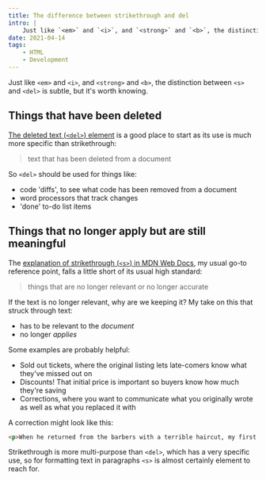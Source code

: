 ```yaml
---
title: The difference between strikethrough and del
intro: |
    Just like `<em>` and `<i>`, and `<strong>` and `<b>`, the distinction between `<s>` and `<del>` is subtle, but it's worth knowing.
date: 2021-04-14
tags:
    - HTML
    - Development
---
```


Just like `<em>` and `<i>`, and `<strong>` and `<b>`, the distinction between `<s>` and `<del>` is subtle, but it's worth knowing.


## Things that have been deleted

[The deleted text (`<del>`) element](https://developer.mozilla.org/en-US/docs/Web/HTML/Element/del) is a good place to start as its use is much more specific than strikethrough:

> text that has been deleted from a document

So `<del>` should be used for things like:

- code 'diffs', to see what code has been removed from a document
- word processors that track changes
- 'done' to-do list items


## Things that no longer apply but are still meaningful

The [explanation of strikethrough (`<s>`) in MDN Web Docs](https://developer.mozilla.org/en-US/docs/Web/HTML/Element/s), my usual go-to reference point, falls a little short of its usual high standard:

> things that are no longer relevant or no longer accurate

If the text is no longer relevant, why are we keeping it? My take on this that struck through text:

- has to be relevant to the *document*
- no longer *applies*

Some examples are probably helpful:

- Sold out tickets, where the original listing lets late-comers know what they've missed out on
- Discounts! That initial price is important so buyers know how much they're saving
- Corrections, where you want to communicate what you originally wrote as well as what you replaced it with

A correction might look like this:

```html
<p>When he returned from the barbers with a terrible haircut, my first instinct was to <s>laugh out loud</s> console him</p>
```

Strikethrough is more multi-purpose than `<del>`, which has a very specific use, so for formatting text in paragraphs `<s>` is almost certainly element to reach for.
